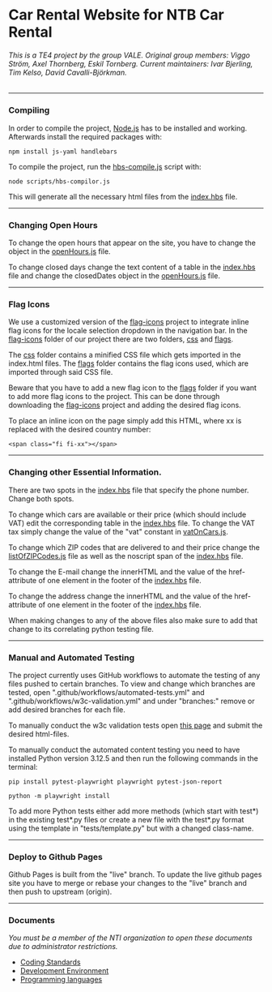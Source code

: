 # Car Rental Website for NTB Car Rental

###### This is a TE4 project by the group VALE. Original group members: Viggo Ström, Axel Thornberg, Eskil Tornberg. Current maintainers: Ivar Bjerling, Tim Kelso, David Cavalli-Björkman.

---

### Compiling

In order to compile the project, [Node.js](https://nodejs.org/en) has to be installed and working.
Afterwards install the required packages with:

``npm install js-yaml handlebars``

To compile the project, run the [hbs-compile.js](https://github.com/NTIG-Uppsala/TE4-VALE-Biluthyrning/blob/main/scripts/hbs-compilor.js) script with:

``node scripts/hbs-compilor.js``

This will generate all the necessary html files from the [index.hbs](https://github.com/NTIG-Uppsala/TE4-VALE-Biluthyrning/blob/main/hbs/index.hbs) file.

---

### Changing Open Hours

To change the open hours that appear on the site, you have to change the object in the [openHours.js](https://github.com/NTIG-Uppsala/TE4-VALE-Biluthyrning/blob/main/public/js/openHours.js) file.

To change closed days change the text content of a table in the [index.hbs](https://github.com/NTIG-Uppsala/TE4-VALE-Biluthyrning/blob/main/hbs/index.hbs) file and change the closedDates object in the [openHours.js](https://github.com/NTIG-Uppsala/TE4-VALE-Biluthyrning/blob/main/public/js/openHours.js) file.

---

### Flag Icons
We use a customized version of the [flag-icons](https://github.com/lipis/flag-icons) project to integrate inline flag icons for the locale selection dropdown in the navigation bar. 
In the [flag-icons](https://github.com/NTIG-Uppsala/TE4-VALE-Biluthyrning/blob/main/public/style/flag-icons/) folder of our project there are two folders, 
[css](https://github.com/NTIG-Uppsala/TE4-VALE-Biluthyrning/blob/main/public/style/flag-icons/css) and
[flags](https://github.com/NTIG-Uppsala/TE4-VALE-Biluthyrning/blob/main/public/style/flag-icons/flags).

The [css](https://github.com/NTIG-Uppsala/TE4-VALE-Biluthyrning/blob/main/public/style/flag-icons/css) folder contains a minified CSS file which gets imported in the index.html files.
The [flags](https://github.com/NTIG-Uppsala/TE4-VALE-Biluthyrning/blob/main/public/style/flag-icons/flags) folder contains the flag icons used, which are imported through said CSS file.

Beware that you have to add a new flag icon to the [flags](https://github.com/NTIG-Uppsala/TE4-VALE-Biluthyrning/blob/main/public/style/flag-icons/flags) folder if you want to add more flag icons to the project.
This can be done through downloading the [flag-icons](https://github.com/lipis/flag-icons) project and adding the desired flag icons.

To place an inline icon on the page simply add this HTML, where xx is replaced with the desired country number:

    <span class="fi fi-xx"></span>

---

### Changing other Essential Information.

There are two spots in the [index.hbs](https://github.com/NTIG-Uppsala/TE4-VALE-Biluthyrning/blob/main/hbs/index.hbs) file that specify the phone number. Change both spots.

To change which cars are available or their price (which should include VAT) edit the corresponding table in the [index.hbs](https://github.com/NTIG-Uppsala/TE4-VALE-Biluthyrning/blob/main/hbs/index.hbs) file. To change the VAT tax simply change the value of the "vat" constant in [vatOnCars.js](https://github.com/NTIG-Uppsala/TE4-VALE-Biluthyrning/blob/main/public/js/vatOnCars.js).

To change which ZIP codes that are delivered to and their price change the [listOfZIPCodes.js](https://github.com/NTIG-Uppsala/TE4-VALE-Biluthyrning/blob/main/public/js/listOfZIPCodes.js) file as well as the noscript span of the [index.hbs](https://github.com/NTIG-Uppsala/TE4-VALE-Biluthyrning/blob/main/hbs/index.hbs) file.

To change the E-mail change the innerHTML and the value of the href-attribute of one element in the footer of the [index.hbs](https://github.com/NTIG-Uppsala/TE4-VALE-Biluthyrning/blob/main/hbs/index.hbs) file.

To change the address change the innerHTML and the value of the href-attribute of one element in the footer of the [index.hbs](https://github.com/NTIG-Uppsala/TE4-VALE-Biluthyrning/blob/main/hbs/index.hbs) file.

When making changes to any of the above files also make sure to add that change to its correlating python testing file.

---

### Manual and Automated Testing

The project currently uses GitHub workflows to automate the testing of any files pushed to certain branches. To view and change which branches are tested, open ".github/workflows/automated-tests.yml" and ".github/workflows/w3c-validation.yml" and under "branches:" remove or add desired branches for each file.

To manually conduct the w3c validation tests open [this page](https://validator.w3.org/#validate_by_upload) and submit the desired html-files.

To manually conduct the automated content testing you need to have installed Python version 3.12.5 and then run the following commands in the terminal: 

``pip install pytest-playwright playwright pytest-json-report``

``python -m playwright install``

To add more Python tests either add more methods (which start with test*) in the existing test*.py files or create a new file with the test*.py format using the template in "tests/template.py" but with a changed class-name.

---

### Deploy to Github Pages

Github Pages is built from the "live" branch.
To update the live github pages site you have to merge or rebase your changes to the "live" branch and then push to upstream (origin).

---

### Documents

_You must be a member of the NTI organization to open these documents due to administrator restrictions._

-   [Coding Standards](https://docs.google.com/document/d/1dJfQdgAl6E9tcHBeBnb0e2uB0bi2bdLuae2takOrGkk)
-   [Development Environment](https://docs.google.com/document/d/1Ssf3YnYcBpyaFDB6_u13xwsDctFAzLoYFpRsogTgHsQ)
-   [Programming languages](https://docs.google.com/document/d/1SSwpfVekfKO-xPAD7ia-tl_2XUqu4rodW4a1T_FcxaQ)